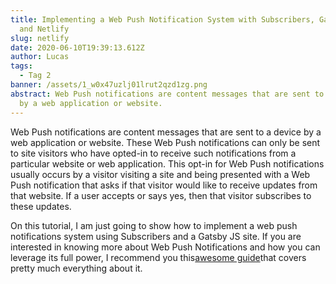 ```yaml
---
title: Implementing a Web Push Notification System with Subscribers, Gatsby JS
  and Netlify
slug: netlify
date: 2020-06-10T19:39:13.612Z
author: Lucas
tags:
  - Tag 2
banner: /assets/1_w0x47uzlj01lrut2qzd1zg.png
abstract: Web Push notifications are content messages that are sent to a device
  by a web application or website.
---
```


Web Push notifications are content messages that are sent to a device by a web application or website. These Web Push notifications can only be sent to site visitors who have opted-in to receive such notifications from a particular website or web application. This opt-in for Web Push notifications usually occurs by a visitor visiting a site and being presented with a Web Push notification that asks if that visitor would like to receive updates from that website. If a user accepts or says yes, then that visitor subscribes to these updates.

On this tutorial, I am just going to show how to implement a web push notifications system using Subscribers and a Gatsby JS site. If you are interested in knowing more about Web Push Notifications and how you can leverage its full power, I recommend you this[awesome guide](https://blog.subscribers.com/web-push-notifications-the-ultimate-guide?utm_source=juvasoft.com&utm_campaign=implementing+push+notifications+using+subscribers+and+gatsbyjs)that covers pretty much everything about it.
